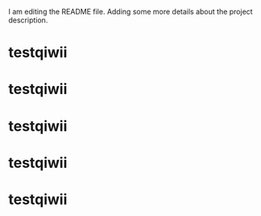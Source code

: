 I am editing the README file. Adding some more details about the project description.
# testqiwii
# testqiwii
# testqiwii
# testqiwii
# testqiwii
